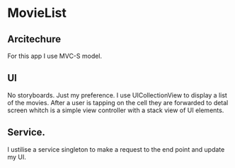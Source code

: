 # MovieList
## Arcitechure
For this app I use MVC-S model. 

## UI
No storyboards. Just my preference. I use UICollectionView to display a list of the movies. After a user is tapping on the cell they are forwarded to detal screen whitch is a simple view controller with a stack view of UI elements. 

## Service. 
I ustilise a service singleton to make a request to the end point and update my UI. 


